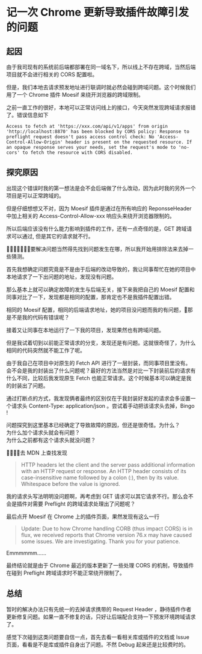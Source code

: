 # 记一次 Chrome 更新导致插件故障引发的问题

## 起因
由于我司现有的系统前后端都部署在同一域名下，所以线上不存在跨域，当然后端项目就不会进行相关的 CORS 配置啦。  

但是，我们本地去请求预发地址进行联调时就必然会碰到跨域问题。这个时候我们用了一个 Chrome 插件 Moesif 来绕开浏览器的跨域限制。  

之前一直工作的很好，本地可以正常访问线上的接口，今天突然发现跨域请求报错了。错误信息如下  
```
Access to fetch at 'https://xxx.com/api/v1/apps' from origin 'http://localhost:8870' has been blocked by CORS policy: Response to preflight request doesn't pass access control check: No 'Access-Control-Allow-Origin' header is present on the requested resource. If an opaque response serves your needs, set the request's mode to 'no-cors' to fetch the resource with CORS disabled.
```

## 探究原因
出现这个错误时我的第一想法是会不会后端做了什么改动，因为此时我的另外一个项目是可以正常跨域的。  

但是仔细想想又不对，因为 Moesif 插件是通过在所有响应的 ReponsseHeader 中加上相关的 Access-Control-Allow-xxx 响应头来绕开浏览器限制的。  

所以后端应该没有什么能力影响到插件的工作，还有一点奇怪的是，GET 跨域请求可以通过, 但是其它的请求就不行。  

要解决问题当然得先找到问题发生在哪，所以我开始用排除法来去掉一些猜测。  

首先我想确定问题究竟是不是由于后端的改动导致的，我让同事帮忙在她的项目中本地请求了一下出问题的地址，发现没有问题。  

那么基本上就可以确定故障的发生与后端无关，接下来我把自己的 Moesif 配置和同事对比了一下，发现都是相同的配置，那肯定也不是我插件配置出错。

相同的 Moesif 配置，相同的后端请求地址，她的项目没问题而我的有问题，那是不是我的代码有错误呢？  

接着又让同事在本地运行了一下我的项目，发现果然也有跨域问题。  

但是我试着切到以前能正常请求的分支，发现还是有问题。这就很奇怪了，为什么相同的代码突然就不能工作了呢。  

由于我自己在项目中对原生的 Fetch API 进行了一层封装，而同事项目里没有。会不会是我的封装出了什么问题呢？最好的方法当然是对比一下封装前后的请求有什么不同，比较后我发现原生 Fetch 也能正常请求。这个时候基本可以确定是我的封装出了问题。  

通过打断点的方式，我发现俩者最终的区别仅在于我封装好发起的请求会多设置一个请求头 Content-Type: application/json 。尝试着手动把该请求头去掉，Bingo !  

问题探究到这里基本已经确定了导致故障的原因，但还是很奇怪。为什么？  
为什么加个请求头就会有问题？  
为什么之前都有这个请求头就没问题？  

去 MDN 上查找发现
> HTTP headers let the client and the server pass additional information with an HTTP request or response. An HTTP header consists of its case-insensitive name followed by a colon (:), then by its value. Whitespace before the value is ignored.


我的请求头写法明明没问题啊，再考虑到 GET 请求可以其它请求不行。那么会不会是插件对需要 Preflight 的跨域请求处理出了问题呢？  

最后点开 Moesif 在 Chrome 上的插件页面，果然发现有这么一行
> Update: Due to how Chrome handling CORB (thus impact CORS) is in flux, we received reports that Chrome version 76.x may have caused some issues. We are investigating. Thank you for your patience. 

Emmmmmm......  

最终结论就是由于 Chrome 最近的版本更新了一些处理 CORS 的机制，导致插件在碰到 Preflight 跨域请求时不能正常绕开限制了。

## 总结
暂时的解决办法只有先统一的去掉请求携带的 Request Header ，静待插件作者更新修复问题。如果一直不修复的话，只好让后端配合支持一下预发环境跨域请求了。  

感觉下次碰到这类问题要自信一点，首先去看一看相关库或插件的文档或 Issue 页面，看看是不是库或插件自身出了问题。不然 Debug 起来还是比较费时的。